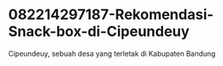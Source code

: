 # 082214297187-Rekomendasi-Snack-box-di-Cipeundeuy
Cipeundeuy, sebuah desa yang terletak di Kabupaten Bandung
